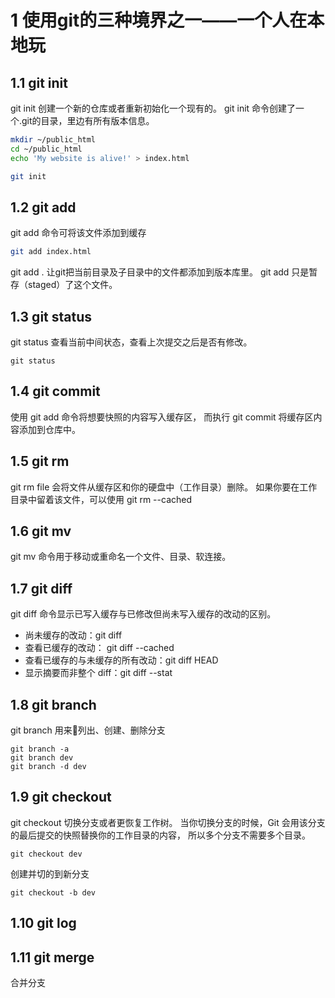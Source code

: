 
# 1 使用git的三种境界之一——一个人在本地玩
## 1.1 git init
git init 创建一个新的仓库或者重新初始化一个现有的。
git init 命令创建了一个.git的目录，里边有所有版本信息。
```bash
mkdir ~/public_html
cd ~/public_html
echo 'My website is alive!' > index.html

git init
```


## 1.2 git add
git add 命令可将该文件添加到缓存
```bash
git add index.html
```
git add . 让git把当前目录及子目录中的文件都添加到版本库里。
git add 只是暂存（staged）了这个文件。

## 1.3 git status
git status 查看当前中间状态，查看上次提交之后是否有修改。
```
git status
```

## 1.4 git commit
使用 git add 命令将想要快照的内容写入缓存区， 而执行 git commit 将缓存区内容添加到仓库中。

## 1.5 git rm
git rm file 会将文件从缓存区和你的硬盘中（工作目录）删除。
如果你要在工作目录中留着该文件，可以使用 git rm --cached

## 1.6 git mv
git mv 命令用于移动或重命名一个文件、目录、软连接。

## 1.7 git diff
git diff 命令显示已写入缓存与已修改但尚未写入缓存的改动的区别。
* 尚未缓存的改动：git diff
* 查看已缓存的改动： git diff --cached
* 查看已缓存的与未缓存的所有改动：git diff HEAD
* 显示摘要而非整个 diff：git diff --stat

## 1.8 git branch
git branch 用来列出、创建、删除分支
```
git branch -a
git branch dev
git branch -d dev
```

## 1.9 git checkout
git checkout 切换分支或者更恢复工作树。
当你切换分支的时候，Git 会用该分支的最后提交的快照替换你的工作目录的内容， 所以多个分支不需要多个目录。
```
git checkout dev
```
创建并切的到新分支
```
git checkout -b dev
```

## 1.10 git log

## 1.11 git merge
合并分支
